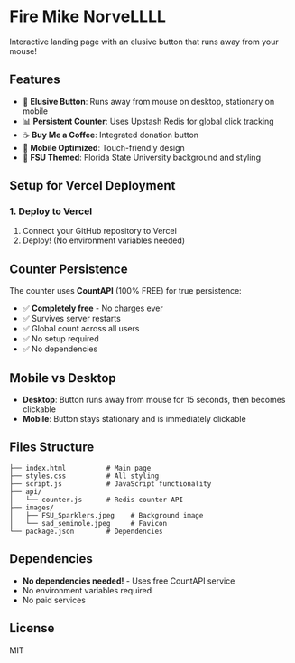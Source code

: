# Fire Mike NorveLLLL

Interactive landing page with an elusive button that runs away from your mouse!

## Features

- 🎯 **Elusive Button**: Runs away from mouse on desktop, stationary on mobile
- 📊 **Persistent Counter**: Uses Upstash Redis for global click tracking
- ☕ **Buy Me a Coffee**: Integrated donation button
- 📱 **Mobile Optimized**: Touch-friendly design
- 🎨 **FSU Themed**: Florida State University background and styling

## Setup for Vercel Deployment

### 1. Deploy to Vercel

1. Connect your GitHub repository to Vercel
2. Deploy! (No environment variables needed)

## Counter Persistence

The counter uses **CountAPI** (100% FREE) for true persistence:
- ✅ **Completely free** - No charges ever
- ✅ Survives server restarts
- ✅ Global count across all users
- ✅ No setup required
- ✅ No dependencies

## Mobile vs Desktop

- **Desktop**: Button runs away from mouse for 15 seconds, then becomes clickable
- **Mobile**: Button stays stationary and is immediately clickable

## Files Structure

```
├── index.html          # Main page
├── styles.css          # All styling
├── script.js           # JavaScript functionality
├── api/
│   └── counter.js      # Redis counter API
├── images/
│   ├── FSU_Sparklers.jpeg    # Background image
│   └── sad_seminole.jpeg     # Favicon
└── package.json        # Dependencies
```

## Dependencies

- **No dependencies needed!** - Uses free CountAPI service
- No environment variables required
- No paid services

## License

MIT
